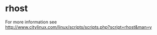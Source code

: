 # rhost
For more information see http://www.citylinux.com/linux/scripts/scripts.php?script=rhost&man=y
